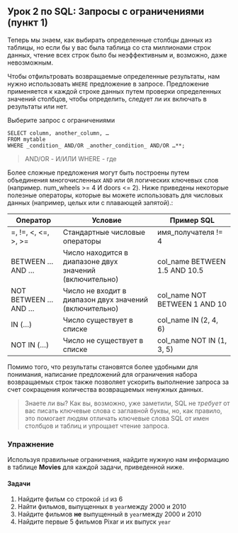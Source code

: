 
## Урок 2 по SQL: Запросы с ограничениями (пункт 1)

Теперь мы знаем, как выбирать определенные столбцы данных из таблицы, но если бы у вас была таблица со ста миллионами строк данных, чтение всех строк было бы неэффективным и, возможно, даже невозможным.

Чтобы отфильтровать возвращаемые определенные результаты, нам нужно использовать  `WHERE`  предложение в запросе.  Предложение применяется к каждой строке данных путем проверки определенных значений столбцов, чтобы определить, следует ли их включать в результаты или нет.

Выберите запрос с ограничениями

```
SELECT column, another_column, …
FROM mytable
WHERE _condition_ AND/OR _another_condition_ AND/OR …**;
```
>AND/OR - И/ИЛИ
>WHERE - где

Более сложные предложения могут быть построены путем объединения многочисленных  `AND`  или  `OR`  логических ключевых слов (например.  num_wheels >= 4 И doors <= 2).  Ниже приведены некоторые полезные операторы, которые вы можете использовать для числовых данных (например, целых или с плавающей запятой).:


| Оператор  | Условие | Пример SQL | 
| ---------- | ------------- |------------- |
| =, !=, <, <=, >, >=  | Стандартные числовые операторы  | имя_получателя  !=  4 |
| BETWEEN …  AND …  | Число находится в диапазоне двух значений (включительно)  | col_name  BETWEEN  1.5  AND  10.5 |
| NOT BETWEEN …  AND … | Число не входит в диапазон двух значений (включительно) | col_name  NOT BETWEEN  1  AND  10 |
| IN (…) | Число существует в списке | col_name  IN  (2, 4, 6) |
| NOT IN (…) | Число не существует в списке | col_name  NOT IN  (1, 3, 5) |


Помимо того, что результаты становятся более удобными для понимания, написание предложений для ограничения набора возвращаемых строк также позволяет ускорить выполнение запроса за счет сокращения количества возвращаемых ненужных данных.

>Знаете ли вы?
>Как вы, возможно, уже заметили, SQL не  _требует_  от вас писать ключевые слова с заглавной буквы, но, как правило, это помогает людям отличать ключевые слова SQL от имен столбцов и таблиц и упрощает чтение запроса.

### Упражнение

Используя правильные ограничения, найдите нужную нам информацию в таблице  **Movies**  для каждой задачи, приведенной ниже.

####  Задачи
1.  Найдите фильм со строкой  `id`  из 6
2.  Найти фильмов, выпущенных в  `year`между 2000 и 2010
3.  Найдите фильмов  **не**  выпущенный в  `year`между 2000 и 2010
4.  Найдите первые 5 фильмов Pixar и их выпуск  `year`

